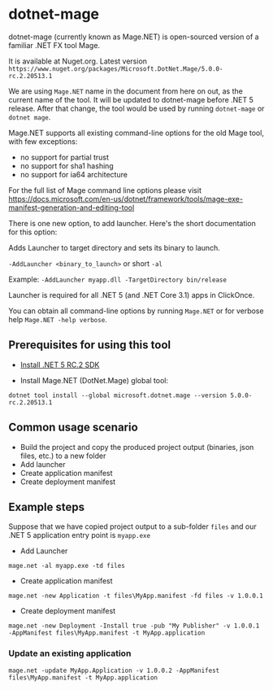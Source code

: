 # dotnet-mage

dotnet-mage (currently known as Mage.NET) is open-sourced version of a familiar .NET FX tool Mage.

It is available at Nuget.org. Latest version `https://www.nuget.org/packages/Microsoft.DotNet.Mage/5.0.0-rc.2.20513.1`

We are using `Mage.NET` name in the document from here on out, as the current name of the tool. It will be updated to dotnet-mage before .NET 5 release. After that change, the tool would be used by running `dotnet-mage` or `dotnet mage`.

Mage.NET supports all existing command-line options for the old Mage tool, with few exceptions:
- no support for partial trust
- no support for sha1 hashing
- no support for ia64 architecture

For the full list of Mage command line options please visit https://docs.microsoft.com/en-us/dotnet/framework/tools/mage-exe-manifest-generation-and-editing-tool

There is one new option, to add launcher. Here's the short documentation for this option:

Adds Launcher to target directory and sets its binary to launch.

`-AddLauncher <binary_to_launch>` or short `-al`

Example:
`-AddLauncher myapp.dll -TargetDirectory bin/release`

Launcher is required for all .NET 5 (and .NET Core 3.1) apps in ClickOnce.

You can obtain all command-line options by running `Mage.NET` or for verbose help `Mage.NET -help verbose`.

## Prerequisites for using this tool

* [Install .NET 5 RC.2 SDK](https://dotnet.microsoft.com/download/dotnet/5.0)

* Install Mage.NET (DotNet.Mage) global tool:

`dotnet tool install --global microsoft.dotnet.mage --version 5.0.0-rc.2.20513.1`

## Common usage scenario

* Build the project and copy the produced project output (binaries, json files, etc.) to a new folder
* Add launcher
* Create application manifest
* Create deployment manifest

## Example steps

Suppose that we have copied project output to a sub-folder `files` and our .NET 5 application entry point is `myapp.exe`

* Add Launcher

`mage.net -al myapp.exe -td files`

* Create application manifest

`mage.net -new Application -t files\MyApp.manifest -fd files -v 1.0.0.1`

* Create deployment manifest

`mage.net -new Deployment -Install true -pub "My Publisher" -v 1.0.0.1 -AppManifest files\MyApp.manifest -t MyApp.application`

### Update an existing application

`mage.net -update MyApp.Application -v 1.0.0.2 -AppManifest files\MyApp.manifest -t MyApp.application`

